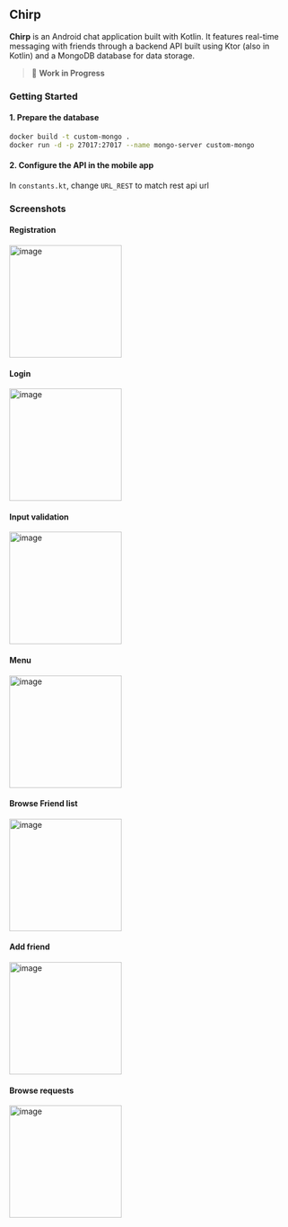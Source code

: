 ## Chirp

**Chirp** is an Android chat application built with Kotlin. It features real-time messaging with friends through a backend API built using Ktor (also in Kotlin) and a MongoDB database for data storage.

> 🚧 **Work in Progress**

### Getting Started

#### 1. Prepare the database
```bash
docker build -t custom-mongo .
docker run -d -p 27017:27017 --name mongo-server custom-mongo
```
#### 2. Configure the API in the mobile app
In `constants.kt`, change `URL_REST` to match rest api url
### Screenshots

#### Registration
<img src="https://github.com/user-attachments/assets/b2dce398-e49d-44a2-8c09-d3b9964f86a1" alt="image" width="200"/>

#### Login
<img src="https://github.com/user-attachments/assets/39054977-e857-4c78-99f9-498d45510fef" alt="image" width="200"/>

#### Input validation
<img src="https://github.com/user-attachments/assets/8179d80e-18ac-43a7-9261-e701dacfc01d" alt="image" width="200"/>

#### Menu
<img src="https://github.com/user-attachments/assets/293ca5c3-4c7e-45de-aaac-68cc8ed25562" alt="image" width="200"/>

#### Browse Friend list
<img src="https://github.com/user-attachments/assets/4bb69b61-87c4-47d0-b964-e7c4d077e8cf" alt="image" width="200"/>

#### Add friend
<img src="https://github.com/user-attachments/assets/4cdeb242-e10e-451f-b975-42b16f7a597c" alt="image" width="200"/>

#### Browse requests
<img src="https://github.com/user-attachments/assets/a76390d0-6273-42f6-b7dc-a0f737afd356" alt="image" width="200"/>


